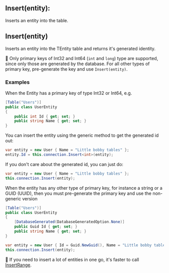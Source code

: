 ## Insert(entity):
Inserts an entity into the table.

## Insert<TPrimaryKey>(entity)
Inserts an entity into the TEntity table and returns it's generated identity.

:memo: Only primary keys of Int32 and Int64 (`int` and `long`) type are supported, since only those are generated by the database. For all other types of primary key, pre-generate the key and use `Insert(entity)`.

### Examples
When the Entity has a primary key of type Int32 or Int64, e.g.
```csharp
[Table("Users")]
public class UserEntity
{
    public int Id { get; set; }
    public string Name { get; set; }
}
```

You can insert the entity using the generic method to get the generated id out:
```csharp
var entity = new User { Name = "Little bobby tables" };
entity.Id = this.connection.Insert<int>(entity);
```

If you don't care about the generated id, you can just do:
```csharp
var entity = new User { Name = "Little bobby tables" };
this.connection.Insert(entity);
```

When the entity has any other type of primary key, for instance a string or a GUID (UUID), then you must pre-generate the primary key and use the non-generic version

```csharp
[Table("Users")]
public class UserEntity
{
    [DatabaseGenerated(DatabaseGeneratedOption.None)]
    public Guid Id { get; set; }
    public string Name { get; set; }
}
```

```csharp
var entity = new User { Id = Guid.NewGuid(), Name = "Little bobby tables" };
this.connection.Insert(entity);
```

:memo: If you need to insert a lot of entities in one go, it's faster to call [InsertRange<TEntity>](InsertRange.md).